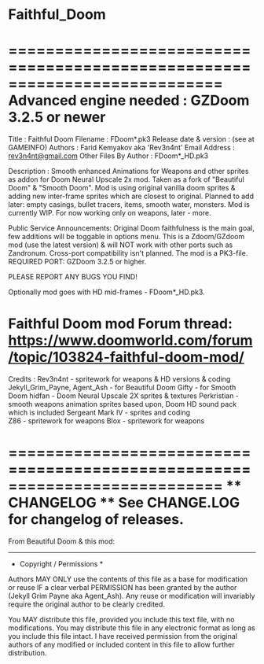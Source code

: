 # Faithful_Doom

===========================================================================
Advanced engine needed  : GZDoom 3.2.5 or newer
===========================================================================
Title                   : Faithful Doom
Filename                : FDoom*.pk3
Release date & version  : (see at GAMEINFO)
Authors                 : Farid Kemyakov aka 'Rev3n4nt' 
Email Address           : rev3n4nt@gmail.com
Other Files By Author   : FDoom*_HD.pk3

Description :
Smooth enhanced Animations for Weapons and other sprites as addon for Doom Neural Upscale 2x mod.
Taken as a fork of "Beautiful Doom" & "Smooth Doom".
Mod is using original vanilla doom sprites & adding new inter-frame sprites which are closest to original.
Planned to add later: empty casings, bullet tracers, items, smooth water, monsters.
Mod is currently WIP. For now working only on weapons, later - more.

Public Service Announcements:
Original Doom faithfulness is the main goal, few additions will be toggable in options menu.
This is a Zdoom/GZdoom mod (use the latest version) & will NOT work with other ports such as Zandronum. Cross-port compatibility isn't planned. The mod is a PK3-file.
REQUIRED PORT: GZDoom 3.2.5 or higher.

PLEASE REPORT ANY BUGS YOU FIND!

Optionally mod goes with HD mid-frames - FDoom*_HD.pk3.

Faithful Doom mod Forum thread:
https://www.doomworld.com/forum/topic/103824-faithful-doom-mod/
===========================================================================
Credits :
Rev3n4nt - spritework for weapons & HD versions & coding
Jekyll_Grim_Payne, Agent_Ash - for Beautiful Doom
Gifty - for Smooth Doom
hidfan - Doom Neural Upscale 2X sprites & textures
Perkristian - smooth weapons animation sprites based upon, Doom HD sound pack which is included
Sergeant Mark IV - sprites and coding	
Z86 - spritework for weapons
Blox - spritework for weapons

===========================================================================
** CHANGELOG **
See CHANGE.LOG for changelog of releases.
===========================================================================
From Beautiful Doom & this mod:
****************************************************************************
* Copyright / Permissions *                                  

Authors MAY ONLY use the contents of this file as a base for modification or
reuse IF a clear verbal PERMISSION has been granted by the author
(Jekyll Grim Payne aka Agent_Ash). Any reuse or modification will invariably
require the original author to be clearly credited.

You MAY distribute this file, provided you include this text file, with no
modifications.  You may distribute this file in any electronic format 
as long as you include this file intact. I have received permission from 
the original authors of any modified or included content in this file
to allow further distribution.

